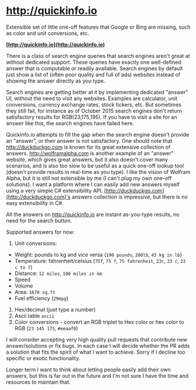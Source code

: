 # http://quickinfo.io
Extensible set of little one-off features that Google or Bing are missing, such as color and unit conversions, etc.

**[http://quickinfo.io](http://quickinfo.io)**

There is a class of search engine queries that search engines aren't great at without dedicated support. These queries have exactly one well-defined answer that is computable or readily available. Search engines by default just show a list of (often poor quality and full of ads) websites instead of showing the answer directly as you type.

Search engines are getting better at it by implementing dedicated "answer" UI, without the need to visit any websites. Examples are calculator, unit conversions, currency exchange rates, stock tickers, etc. But sometimes they still fail, for instance as of October 2015 search engines don't return satisfactory results for RGB(23,175,195). If you have to visit a site for an answer like this, the search engines have failed here.

Quickinfo.io attempts to fill the gap when the search engine doesn't provide an "answer", or their answer is not satisfactory. One should note that http://duckduckgo.com is known for its great extensive collection of answers. http://wolframalpha.com is another example of an "answer" website, which gives great answers, but it also doesn't cover many scenarios, and is also too slow to be useful as a quick one-off lookup tool (doesn't provide results in real-time as you type). I like the vision of Wolfram Alpha, but it is still not extensible by me (I can't plug my own one-off solutions). I want a platform where I can easily add new answers myself using a very simple C# extensibility API. [http://duckduckgo.com](http://duckduckgo.com)'s answers collection is impressive, but there is no easy extensibility in C#.

All the answers on http://quickinfo.io are instant as-you-type results, no need for the search button.

Supported answers for now:
 1. Unit conversions:
  - Weight: pounds to kg and vice versa (`190 pounds`, `200lb`, `43 kg in lb`)
  - Temperature: fahrenheit/celsius (`75f`, `75 f`, `75 fahrenheit`, `23c`, `23 c`, `23 c to f`)
  - Distance: `12 miles`, `100 miles in km`
  - Speed
  - Volume
  - Area: `1670 sq.ft`
  - Fuel efficiency (`29mpg`)
 1. Hex/decimal (just type a number)
 1. Ascii table `ascii`
 1. Color conversions - convert an RGB triplet to Hex color or hex color to RGB (`23 145 175`, `#eeaaf0`)
 
I will consider accepting very high quality pull requests that contribute new answer/solutions or fix bugs. In each case I will decide whether the PR adds a solution that fits the spirit of what I want to achieve. Sorry if I decline too specific or exotic functionality.

Longer term I want to think about letting people easily add their own answers, but this is far out in the future and I'm not sure I have the time and resources to maintain that.

